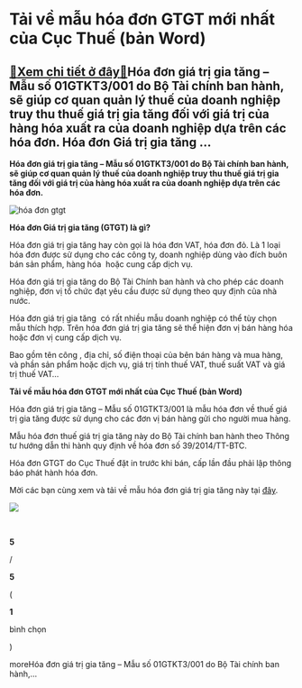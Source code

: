 Tải về mẫu hóa đơn GTGT mới nhất của Cục Thuế (bản Word)
========================================================

[:gift:Xem chi tiết ở đây:gift:](https://hddtvn.com/tai-ve-mau-hoa-don-gtgt-moi-nhat-cua-cuc-thue-ban-word/)Hóa đơn giá trị gia tăng – Mẫu số 01GTKT3/001 do Bộ Tài chính ban hành, sẽ giúp cơ quan quản lý thuế của doanh nghiệp truy thu thuế giá trị gia tăng đối với giá trị của hàng hóa xuất ra của doanh nghiệp dựa trên các hóa đơn. Hóa đơn Giá trị gia tăng …
-----------------------------------------------------------------------------------------------------------------------------------------------------------------------------------------------------------------------------------------------------------

**Hóa đơn giá trị gia tăng – Mẫu số 01GTKT3/001 do Bộ Tài chính ban hành, sẽ giúp cơ quan quản lý thuế của doanh nghiệp truy thu thuế giá trị gia tăng đối với giá trị của hàng hóa xuất ra của doanh nghiệp dựa trên các hóa đơn.**


![hóa đơn gtgt](https://hddtvn.com/wp-content/uploads/2021/01/nhung-luu-y-khi-viet-hoa-don-do-la-gi-min.jpg)


**Hóa đơn Giá trị gia tăng (GTGT) là gì?**


Hóa đơn giá trị gia tăng hay còn gọi là hóa đơn VAT, hóa đơn đỏ. Là 1 loại hóa đơn được sử dụng cho các công ty, doanh nghiệp dùng vào đích buôn bán sản phẩm, hàng hóa  hoặc cung cấp dịch vụ.


Hóa đơn giá trị gia tăng do Bộ Tài Chính ban hành và cho phép các doanh nghiệp, đơn vị tổ chức đạt yêu cầu được sử dụng theo quy định của nhà nước.


Hóa đơn giá trị gia tăng  có rất nhiều mẫu doanh nghiệp có thể tùy chọn mẫu thích hợp. Trên hóa đơn giá trị gia tăng sẽ thể hiện đơn vị bán hàng hóa hoặc đơn vị cung cấp dịch vụ.


Bao gồm tên công , địa chỉ, số điện thoại của bên bán hàng và mua hàng, và phần sản phẩm hoặc dịch vụ, giá trị tính thuế VAT, thuế suất VAT và giá trị thuế VAT…


**Tải về mẫu hóa đơn GTGT mới nhất của Cục Thuế (bản Word)** 


Hóa đơn giá trị gia tăng – Mẫu số 01GTKT3/001 là mẫu hóa đơn về thuế giá trị gia tăng được sử dụng cho các đơn vị bán hàng gửi cho người mua hàng.


Mẫu hóa đơn thuế giá trị gia tăng này do Bộ Tài chính ban hành theo Thông tư hướng dẫn thi hành quy định về hóa đơn số 39/2014/TT-BTC.


Hóa đơn GTGT do Cục Thuế đặt in trước khi bán, cấp lần đầu phải lập thông báo phát hành hóa đơn.


Mời các bạn cùng xem và tải về mẫu hóa đơn giá trị gia tăng này tại [đây](https://www.mediafire.com/file/i0newkrxlyetz90/mau_hoa_don_gtgt_moi_nhat.zip/file).


![](https://hddtvn.com/wp-content/uploads/2021/01/hoa-don-gtgt.jpg)


 








































**5**  

/  

**5**  

(  

**1**  

  

 bình chọn   

)


moreHóa đơn giá trị gia tăng – Mẫu số 01GTKT3/001 do Bộ Tài chính ban hành,…

